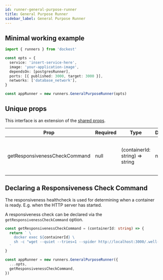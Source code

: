 ```yaml
---
id: runner-general-purpose-runner
title: General Purpose Runner
sidebar_label: General Purpose Runner
---
```


## Minimal working example

```ts
import { runners } from 'dockest'

const opts = {
  service: 'insert-service-here',
  image: 'your-application-image',
  dependsOn: [postgresRunner],
  ports: [{ published: 3000, target: 3000 }],
  networks: ['database_network'],
}

const appRunner = new runners.GeneralPurposeRunner(opts)
```

## Unique props

This interface is an extension of the [shared props](runner_sharedprops).

| Prop                          | Required | Type                            | Default | Description                                                    |
| ----------------------------- | -------- | ------------------------------- | ------- | -------------------------------------------------------------- |
| getResponsivenessCheckCommand | null     | (containerId: string) => string | null    | Declare a function that returns a responsiveness check command |

## Declaring a Responsiveness Check Command

The responsiveness healthcheck is used for determining when a container is ready. E.g. when the HTTP server has started.

A responsiveness check can be declared via the `getResponsivenessCheckCommand` option.

```ts
const getResponsivenessCheckCommand = (containerId: string) => {
  return ` \
    docker exec ${containerId} \
    sh -c "wget --quiet --tries=1 --spider http://localhost:3000/.well-known/healthcheck" \
  `
}

const appRunner = new runners.GeneralPurposeRunner({
  ...opts,
  getResponsivenessCheckCommand,
})
```
